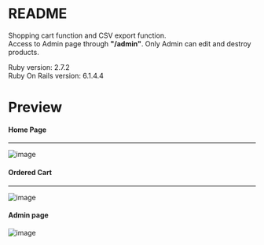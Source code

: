 # README

Shopping cart function and CSV export function.<br>
Access to Admin page through <strong>"/admin"</strong>. Only Admin can edit and destroy products.

Ruby version: 2.7.2 <br>
Ruby On Rails version: 6.1.4.4

# Preview
<h4>Home Page</h4><hr>

![image](https://user-images.githubusercontent.com/69473375/163591224-3906b4dc-a6c0-4186-840a-efdd6cd91a14.png)

<h4>Ordered Cart</h4><hr>

![image](https://user-images.githubusercontent.com/69473375/163606795-051e2402-9915-4f0c-87bb-ce2eda1ce900.png)

<h4>Admin page</h4>

![image](https://user-images.githubusercontent.com/69473375/163591311-f44b4954-bcd5-4e82-b931-182671529f99.png)

